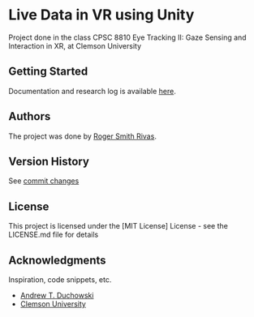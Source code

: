 # Live Data in VR using Unity
Project done in the class CPSC 8810 Eye Tracking II: Gaze Sensing and Interaction in XR, at Clemson University

## Getting Started
Documentation and research log is available [here](https://rogersmithr.github.io/Live-Data-in-VR/index.html).

## Authors
The project was done by [Roger Smith Rivas](https://www.linkedin.com/in/rogersmithr/).

## Version History
See [commit changes](https://github.com/RogerSmithR/Live-Data-in-VR/commits/main/README.md)

## License

This project is licensed under the [MIT License] License - see the LICENSE.md file for details

## Acknowledgments

Inspiration, code snippets, etc.
* [Andrew T. Duchowski](http://andrewd.ces.clemson.edu/)
* [Clemson University](https://www.clemson.edu/)
